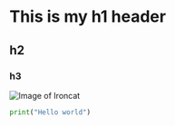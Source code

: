 # This is my h1 header

## h2

### h3

![Image of Ironcat](https://octodex.github.com/images/ironcat.jpg)

``` python
print("Hello world")
```
